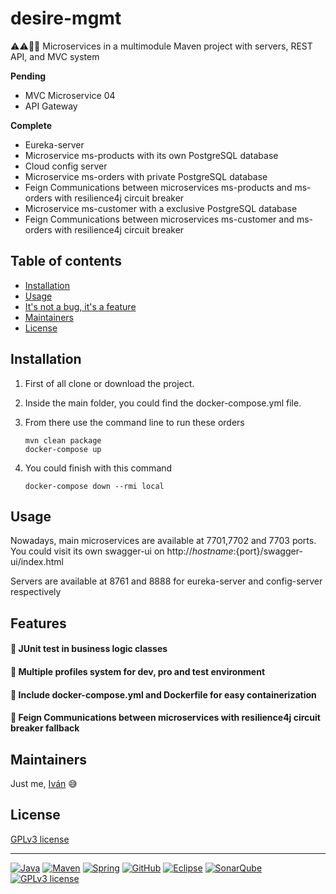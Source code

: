 # desire-mgmt

:warning::warning::construction::construction:  Microservices in a multimodule Maven project with servers, REST API, and MVC system

**Pending**
- MVC Microservice 04
- API Gateway

**Complete**
- Eureka-server
- Microservice ms-products with its own PostgreSQL database
- Cloud config server
- Microservice ms-orders with private PostgreSQL database
- Feign Communications between microservices ms-products and ms-orders with resilience4j circuit breaker
- Microservice ms-customer with a exclusive PostgreSQL database
- Feign Communications between microservices ms-customer and ms-orders with resilience4j circuit breaker

## Table of contents

- [Installation](#installation)
- [Usage](#usage)
- [It's not a bug, it's a feature](#features)
- [Maintainers](#maintainers)
- [License](#license)


## Installation

1. First of all clone or download the project.

1. Inside the main folder, you could find the docker-compose.yml file.

1. From there use the command line to run these orders
    ```
    mvn clean package
    docker-compose up
    ```

1. You could finish with this command
    ```
    docker-compose down --rmi local
    ```

## Usage

Nowadays, main microservices are available at 7701,7702 and 7703 ports. You could visit its own swagger-ui on http://${hostname}:${port}/swagger-ui/index.html

Servers are available at 8761 and 8888 for eureka-server and config-server respectively

## Features

#### :large_orange_diamond: JUnit test in business logic classes

#### :large_orange_diamond: Multiple profiles system for dev, pro and test environment

#### :large_orange_diamond: Include docker-compose.yml and Dockerfile for easy containerization

#### :large_orange_diamond: Feign Communications between microservices with resilience4j circuit breaker fallback


## Maintainers

Just me, [Iván](https://github.com/Ivan-Montes) :sweat_smile:


## License

[GPLv3 license](https://choosealicense.com/licenses/gpl-3.0/)

---

[![Java](https://badgen.net/static/JavaSE/17/orange)](https://www.java.com/es/)
[![Maven](https://badgen.net/badge/icon/maven?icon=maven&label&color=red)](https://https://maven.apache.org/)
[![Spring](https://img.shields.io/badge/spring-blue?logo=Spring&logoColor=white)](https://spring.io)
[![GitHub](https://badgen.net/badge/icon/github?icon=github&label)](https://github.com)
[![Eclipse](https://badgen.net/badge/icon/eclipse?icon=eclipse&label)](https://https://eclipse.org/)
[![SonarQube](https://badgen.net/badge/icon/sonarqube?icon=sonarqube&label&color=purple)](https://www.sonarsource.com/products/sonarqube/downloads/)
[![GPLv3 license](https://img.shields.io/badge/License-GPLv3-blue.svg)](https://choosealicense.com/licenses/gpl-3.0/)